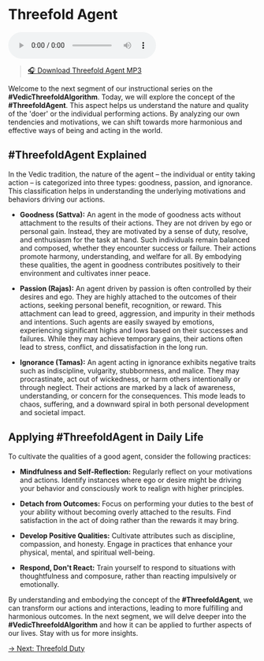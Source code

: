 # Threefold Agent

<audio src="https://indra.team/audio/indra/threefold-agent.mp3" controls></audio>

> [🎧 Download Threefold Agent MP3](https://indra.team/audio/indra/threefold-agent.mp3)

Welcome to the next segment of our instructional series on the **#VedicThreefoldAlgorithm**. Today, we will explore the concept of the **#ThreefoldAgent**. This aspect helps us understand the nature and quality of the 'doer' or the individual performing actions. By analyzing our own tendencies and motivations, we can shift towards more harmonious and effective ways of being and acting in the world.

## #ThreefoldAgent Explained

In the Vedic tradition, the nature of the agent – the individual or entity taking action – is categorized into three types: goodness, passion, and ignorance. This classification helps in understanding the underlying motivations and behaviors driving our actions.

- **Goodness (Sattva):** An agent in the mode of goodness acts without attachment to the results of their actions. They are not driven by ego or personal gain. Instead, they are motivated by a sense of duty, resolve, and enthusiasm for the task at hand. Such individuals remain balanced and composed, whether they encounter success or failure. Their actions promote harmony, understanding, and welfare for all. By embodying these qualities, the agent in goodness contributes positively to their environment and cultivates inner peace.

- **Passion (Rajas):** An agent driven by passion is often controlled by their desires and ego. They are highly attached to the outcomes of their actions, seeking personal benefit, recognition, or reward. This attachment can lead to greed, aggression, and impurity in their methods and intentions. Such agents are easily swayed by emotions, experiencing significant highs and lows based on their successes and failures. While they may achieve temporary gains, their actions often lead to stress, conflict, and dissatisfaction in the long run.

- **Ignorance (Tamas):** An agent acting in ignorance exhibits negative traits such as indiscipline, vulgarity, stubbornness, and malice. They may procrastinate, act out of wickedness, or harm others intentionally or through neglect. Their actions are marked by a lack of awareness, understanding, or concern for the consequences. This mode leads to chaos, suffering, and a downward spiral in both personal development and societal impact.

## Applying #ThreefoldAgent in Daily Life

To cultivate the qualities of a good agent, consider the following practices:

- **Mindfulness and Self-Reflection:** Regularly reflect on your motivations and actions. Identify instances where ego or desire might be driving your behavior and consciously work to realign with higher principles.

- **Detach from Outcomes:** Focus on performing your duties to the best of your ability without becoming overly attached to the results. Find satisfaction in the act of doing rather than the rewards it may bring.

- **Develop Positive Qualities:** Cultivate attributes such as discipline, compassion, and honesty. Engage in practices that enhance your physical, mental, and spiritual well-being.

- **Respond, Don't React:** Train yourself to respond to situations with thoughtfulness and composure, rather than reacting impulsively or emotionally.

By understanding and embodying the concept of the **#ThreefoldAgent**, we can transform our actions and interactions, leading to more fulfilling and harmonious outcomes. In the next segment, we will delve deeper into the **#VedicThreefoldAlgorithm** and how it can be applied to further aspects of our lives. Stay with us for more insights.

[→ Next: Threefold Duty](threefold-duty.md)
